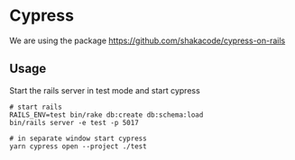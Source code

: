 # Cypress

We are using the package <https://github.com/shakacode/cypress-on-rails>

## Usage

Start the rails server in test mode and start cypress

```shell
# start rails
RAILS_ENV=test bin/rake db:create db:schema:load
bin/rails server -e test -p 5017

# in separate window start cypress
yarn cypress open --project ./test
```
